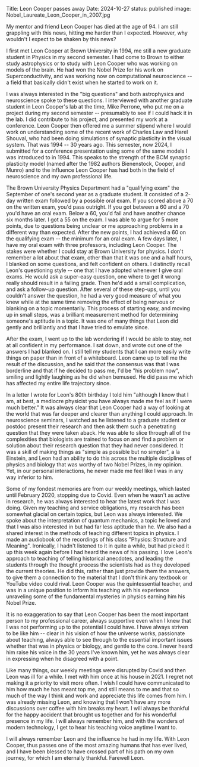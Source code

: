 Title: Leon Cooper passes away
Date: 2024-10-27
status: published
image: Nobel_Laureate_Leon_Cooper_in_2007.jpg

My mentor and friend Leon Cooper has died at the age of 94.  I am still grappling with this news, hitting me harder than I expected.  However, why wouldn't I expect to be shaken by this news?  

I first met Leon Cooper at Brown University in 1994, me still a new graduate student in Physics in my second semester.  I had come to Brown to either study astrophysics or to study with Leon Cooper who was working on models of the brain.  He had won the Nobel Prize for his work on Superconductivity, and was working now on computational neuroscience -- a field that basically didn't exist when he started to work on it.  

I was always interested in the "big questions" and both astrophysics and neuroscience spoke to these questions.  I interviewed with another graduate student in Leon Cooper's lab at the time, Mike Perrone, who put me on a project during my second semester  -- presumably to see if I could hack it in the lab.  I did contribute to his project, and presented my work at a conference.  Leon Cooper then offered me a summer stipend where I would work on understanding some of the recent work of Charles Law and Harel Shouval, who had been doing simulations of synaptic plasticity in the visual system.   That was 1994 -- 30 years ago.  This semester, now 2024, I submitted for a conference presentation using some of the same models I was introduced to in 1994.  This speaks to the strength of the BCM synaptic plasticity model (named after the 1982 authors Bienenstock, Cooper, and Munro) and to the influence Leon Cooper has had both in the field of neuroscience and my own professional life.

The Brown University Physics Department had a "qualifying exam" the September of one's second year as a graduate student.  It consisted of a 2-day written exam followed by a possible oral exam.   If you scored above a 70 on the written exam, you'd pass outright.  If you got between a 60 and a 70 you'd have an oral exam.  Below a 60, you'd fail and have another chance six months later.  I got a 55 on the exam.  I was able to argue for 5 more points, due to questions being unclear or me approaching problems in a different way than expected.  After the new points, I had achieved a 60 on the qualifying exam -- the minimum for an oral exam.   A few days later, I have my oral exam with three professors, including Leon Cooper.  The stakes were whether I could stay at Brown University for physics.  I don't remember a lot about that exam, other than that it was one and a half hours, I blanked on some questions, and felt confident on others.  I distinctly recall Leon's questioning style -- one that I have adopted whenever I give oral exams.  He would ask a super-easy question, one where to get it wrong really should result in a failing grade.   Then he'd add a small complication, and ask a follow-up question.  After several of these step-ups, until you couldn't answer the question, he had a very good measure of what you knew while at the same time removing the effect of being nervous or blanking on a topic momentarily.  This process of starting easy, and moving up in small steps, was a brilliant measurement method for determining someone's aptitude in a topic.  It was one of many things that Leon did gently and brilliantly and that I have tried to emulate since.

After the exam, I went up to the lab wondering if I would be able to stay, not at all confident in my performance.   I sat down, and wrote out one of the answers I had blanked on.  I still tell my students that I can more easily write things on paper than in front of a whiteboard.  Leon came up to tell me the result of the discussion, and he said that the consensus was that I was borderline and that if he decided to pass me, I'd be "his problem now", smiling and lightly laughing as he did when bemused.  He did pass me which has affected my entire life trajectory since.  

In a letter I wrote for Leon's 80th birthday I told him  "although I know that I am, at best, a mediocre physicist you have always made me feel as if I were much better."  It was always clear that Leon Cooper had a way of looking at the world that was far deeper and clearer than anything I could approach.   In neuroscience seminars, I watched as he listened to a graduate student or postdoc present their research and then ask them such a penetrating question that they were taken aback.  He was able to slice through all of the complexities that biologists are trained to focus on and find a problem or solution about their research question that they had never considered.  It was a skill of making things as "simple as possible but no simpler", a la Einstein, and Leon had an ability to do this across the multiple disciplines of physics and biology that was worthy of two Nobel Prizes, in my opinion.  Yet, in our personal interactions, he never made me feel like I was in any way inferior to him. 

Some of my fondest memories are from our weekly meetings, which lasted until February 2020, stopping due to Covid.  Even when he wasn't as active in research, he was always interested to hear the latest work that I was doing.  Given my teaching and service obligations, my research has been somewhat glacial on certain topics, but Leon was always interested.  We spoke about the interpretation of quantum mechanics, a topic he loved and that I was also interested in but had far less aptitude than he.   We also had a shared interest in the methods of teaching different topics in physics.  I made an audiobook of the recordings of his class "Physics: Structure and Meaning".  Ironically, I hadn't listened to it in quite a while, but had picked it up this week again before I had heard the news of his passing.  I love Leon's approach to teaching of telling historical anecdotes, and leading the students through the thought process the scientists had as they developed the current theories.   He did this, rather than just provide them the answers, to give them a connection to the material that I don't think any textbook or YouTube video could rival.  Leon Cooper was the quintessential teacher, and was in a unique position to inform his teaching with his experience unraveling some of the fundamental mysteries in physics earning him his Nobel Prize.

It is no exaggeration to say that Leon Cooper has been the most important person to my professional career, always supportive even when I knew that I was not performing up to the potential I could have.  I have always striven to be like him -- clear in his vision of how the universe works, passionate about teaching, always able to see through to the essential important issues whether that was in physics or biology, and gentle to the core.  I never heard him raise his voice in the 30 years I've known him, yet he was always clear in expressing when he disagreed with a point.  

Like many things, our weekly meetings were disrupted by Covid and then Leon was ill for a while.  I met with him once at his house in 2021.  I regret not making it a priority to visit more often.  I wish I could have communicated to him how much he has meant top me, and still means to me and that so much of the way I think and work and appreciate this life comes from him.  I was already missing Leon, and knowing that I won't have any more discussions over coffee with him breaks my heart.  I will always be thankful for the happy accident that brought us together and for his wonderful presence in my life.  I will always remember him, and with the wonders of modern technology, I get to hear his teaching voice anytime I want to.

I will always remember Leon and the influence he had in my life.  With Leon Cooper, thus passes one of the most amazing humans that has ever lived, and I have been blessed to have crossed part of his path on my own journey, for which I am eternally thankful.  Farewell Leon.